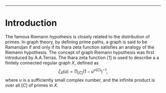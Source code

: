 ---
# Introduction
The famous Riemann hypothesis is closely related to the distribution of primes. In graph theory, by defining prime paths, a graph is said to be Ramanujan if and only if its Ihara zeta function satisfies an analogy of the Riemann hypothesis. The concept of graph Riemann hypothesis was first introduced by A.A.Terras.
The Ihara zeta function [1] is used to describe a a finitely connected  regular graph $X$,  defined as
$$\zeta_X\left(u\right)=\prod_{\left[C\right]}{({1-u^{v\left(C\right)})}^{-1}},$$
where $u$ is a sufficiently small complex number, and the infinite product is over all $[C]$ of primes in $X$.


<script type="text/javascript" charset="utf-8" src=" https://cdn.mathjax.org/mathjax/latest/MathJax.js?config=TeX-AMS-MML_HTMLorMML, https://vincenttam.github.io/javascripts/MathJaxLocal.js"></script>
